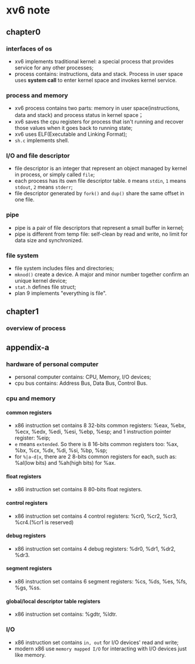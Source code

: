 xv6 note
======

## chapter0

### interfaces of os
- xv6 implements traditional kernel: a special process that provides service for any other processes;
- process contains: instructions, data and stack. Process in user space uses **system call** to enter kernel space and invokes kernel service.

### process and memory
- xv6 process contains two parts: memory in user space(instructions, data and stack) and process status in kernel space；
- xv6 saves the cpu registers for process that isn't running and recover those values when it goes back to running state;
- xv6 uses ELF(Executable and Linking Format);
- `sh.c` implements shell.

### I/O and file descriptor
- file descriptor is an integer that represent an object managed by kernel in process, or simply called `file`;
- each process has its own file descriptor table. `0` means `stdin`, `1` means `stdout`, `2` means `stderr`;
- file descriptor generated by `fork()` and `dup()` share the same offset in one file.

### pipe
- pipe is a pair of file descriptors that represent a small buffer in kernel;
- pipe is different from temp file: self-clean by read and write, no limit for data size and synchronized.

### file system
- file system includes files and directories;
- `mknod()` create a device. A major and minor number together confirm an unique kernel device;
- `stat.h` defines file struct;
- plan 9 implements "everything is file".

## chapter1

### overview of process


## appendix-a

### hardware of personal computer
- personal computer contains: CPU, Memory, I/O devices;
- cpu bus contains: Address Bus, Data Bus, Control Bus.

### cpu and memory

#### common registers
- x86 instruction set contains 8 32-bits common registers: %eax, %ebx, %ecx, %edx, %edi, %esi, %ebp, %esp; and 1 instruction pointer register: %eip;
- `e` means `extended`. So there is 8 16-bits common registers too: %ax, %bx, %cx, %dx, %di, %si, %bp, %sp;
- for `%|a-d|x`, there are 2 8-bits common registers for each, such as: %al(low bits) and %ah(high bits) for %ax.

#### float registers
- x86 instruction set contains 8 80-bits float registers.

#### control registers
- x86 instruction set contains 4 control registers: %cr0, %cr2, %cr3, %cr4.(%cr1 is reserved)

#### debug registers
- x86 instruction set contains 4 debug registers: %dr0, %dr1, %dr2, %dr3.

#### segment registers
- x86 instruction set contains 6 segment registers: %cs, %ds, %es, %fs, %gs, %ss.

#### global/local descriptor table registers
- x86 instruction set contains: %gdtr, %ldtr.

### I/O
- x86 instruction set contains `in, out` for I/O devices' read and write;
- modern x86 use `memory mapped I/O` for interacting with I/O devices just like memory.

